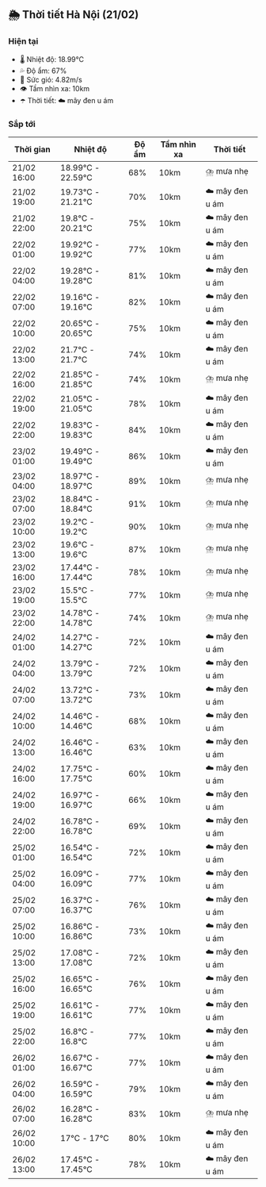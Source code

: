 ## 🌦️ Thời tiết Hà Nội (21/02)

### Hiện tại

- 🌡️ Nhiệt độ: 18.99℃
- 💦 Độ ẩm: 67%
- 💨 Sức gió: 4.82m/s
- 👁️ Tầm nhìn xa: 10km
- ☂️ Thời tiết: ☁️ mây đen u ám

### Sắp tới

| Thời gian | Nhiệt độ | Độ ẩm | Tầm nhìn xa | Thời tiết |
| --- | --- | --- | --- | --- |
| 21/02 16:00 | 18.99℃ - 22.59℃ | 68% | 10km | ⛈️ mưa nhẹ |
| 21/02 19:00 | 19.73℃ - 21.21℃ | 70% | 10km | ☁️ mây đen u ám |
| 21/02 22:00 | 19.8℃ - 20.21℃ | 75% | 10km | ☁️ mây đen u ám |
| 22/02 01:00 | 19.92℃ - 19.92℃ | 77% | 10km | ☁️ mây đen u ám |
| 22/02 04:00 | 19.28℃ - 19.28℃ | 81% | 10km | ☁️ mây đen u ám |
| 22/02 07:00 | 19.16℃ - 19.16℃ | 82% | 10km | ☁️ mây đen u ám |
| 22/02 10:00 | 20.65℃ - 20.65℃ | 75% | 10km | ☁️ mây đen u ám |
| 22/02 13:00 | 21.7℃ - 21.7℃ | 74% | 10km | ☁️ mây đen u ám |
| 22/02 16:00 | 21.85℃ - 21.85℃ | 74% | 10km | ⛈️ mưa nhẹ |
| 22/02 19:00 | 21.05℃ - 21.05℃ | 78% | 10km | ☁️ mây đen u ám |
| 22/02 22:00 | 19.83℃ - 19.83℃ | 84% | 10km | ☁️ mây đen u ám |
| 23/02 01:00 | 19.49℃ - 19.49℃ | 86% | 10km | ☁️ mây đen u ám |
| 23/02 04:00 | 18.97℃ - 18.97℃ | 89% | 10km | ⛈️ mưa nhẹ |
| 23/02 07:00 | 18.84℃ - 18.84℃ | 91% | 10km | ⛈️ mưa nhẹ |
| 23/02 10:00 | 19.2℃ - 19.2℃ | 90% | 10km | ⛈️ mưa nhẹ |
| 23/02 13:00 | 19.6℃ - 19.6℃ | 87% | 10km | ⛈️ mưa nhẹ |
| 23/02 16:00 | 17.44℃ - 17.44℃ | 78% | 10km | ⛈️ mưa nhẹ |
| 23/02 19:00 | 15.5℃ - 15.5℃ | 77% | 10km | ⛈️ mưa nhẹ |
| 23/02 22:00 | 14.78℃ - 14.78℃ | 74% | 10km | ⛈️ mưa nhẹ |
| 24/02 01:00 | 14.27℃ - 14.27℃ | 72% | 10km | ☁️ mây đen u ám |
| 24/02 04:00 | 13.79℃ - 13.79℃ | 72% | 10km | ☁️ mây đen u ám |
| 24/02 07:00 | 13.72℃ - 13.72℃ | 73% | 10km | ☁️ mây đen u ám |
| 24/02 10:00 | 14.46℃ - 14.46℃ | 68% | 10km | ☁️ mây đen u ám |
| 24/02 13:00 | 16.46℃ - 16.46℃ | 63% | 10km | ☁️ mây đen u ám |
| 24/02 16:00 | 17.75℃ - 17.75℃ | 60% | 10km | ☁️ mây đen u ám |
| 24/02 19:00 | 16.97℃ - 16.97℃ | 66% | 10km | ☁️ mây đen u ám |
| 24/02 22:00 | 16.78℃ - 16.78℃ | 69% | 10km | ☁️ mây đen u ám |
| 25/02 01:00 | 16.54℃ - 16.54℃ | 72% | 10km | ☁️ mây đen u ám |
| 25/02 04:00 | 16.09℃ - 16.09℃ | 77% | 10km | ☁️ mây đen u ám |
| 25/02 07:00 | 16.37℃ - 16.37℃ | 76% | 10km | ☁️ mây đen u ám |
| 25/02 10:00 | 16.86℃ - 16.86℃ | 73% | 10km | ☁️ mây đen u ám |
| 25/02 13:00 | 17.08℃ - 17.08℃ | 72% | 10km | ☁️ mây đen u ám |
| 25/02 16:00 | 16.65℃ - 16.65℃ | 76% | 10km | ☁️ mây đen u ám |
| 25/02 19:00 | 16.61℃ - 16.61℃ | 77% | 10km | ☁️ mây đen u ám |
| 25/02 22:00 | 16.8℃ - 16.8℃ | 77% | 10km | ☁️ mây đen u ám |
| 26/02 01:00 | 16.67℃ - 16.67℃ | 77% | 10km | ☁️ mây đen u ám |
| 26/02 04:00 | 16.59℃ - 16.59℃ | 79% | 10km | ☁️ mây đen u ám |
| 26/02 07:00 | 16.28℃ - 16.28℃ | 83% | 10km | ⛈️ mưa nhẹ |
| 26/02 10:00 | 17℃ - 17℃ | 80% | 10km | ☁️ mây đen u ám |
| 26/02 13:00 | 17.45℃ - 17.45℃ | 78% | 10km | ☁️ mây đen u ám |
